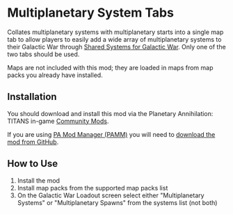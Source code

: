 # Multiplanetary System Tabs

Collates multiplanetary systems with multiplanetary starts into a single map tab to allow players to easily add a wide array of multiplanetary systems to their Galactic War through [Shared Systems for Galactic War](https://forums.planetaryannihilation.com/threads/rel-shared-systems-for-galactic-war.71533/). Only one of the two tabs should be used.

Maps are not included with this mod; they are loaded in maps from map packs you already have installed.

## Installation

You should download and install this mod via the Planetary Annihilation: TITANS in-game [Community Mods](https://steamcommunity.com/sharedfiles/filedetails/?id=1417396826).

If you are using [PA Mod Manager (PAMM)](https://steamcommunity.com/sharedfiles/filedetails/?id=2631864717) you will need to [download the mod from GitHub](https://github.com/Quitch/GW-AI-Overhaul/releases/latest).

## How to Use

1. Install the mod
2. Install map packs from the supported map packs list
3. On the Galactic War Loadout screen select either "Multiplanetary Systems" or "Multiplanetary Spawns" from the systems list (not both)
